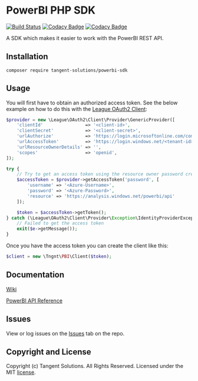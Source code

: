 PowerBI PHP SDK
===============

[![Build Status](https://travis-ci.org/TangentSolutions/PowerBI-SDK-PHP.svg?branch=master)](https://travis-ci.org/TangentSolutions/PowerBI-SDK-PHP)
[![Codacy Badge](https://api.codacy.com/project/badge/Coverage/8d81e2066715457d97957054c8b1bb57)](https://www.codacy.com/app/TangentSolutions/PowerBI-SDK-PHP?utm_source=github.com&utm_medium=referral&utm_content=TangentSolutions/PowerBI-SDK-PHP&utm_campaign=Badge_Coverage)
[![Codacy Badge](https://api.codacy.com/project/badge/Grade/8d81e2066715457d97957054c8b1bb57)](https://www.codacy.com/app/TangentSolutions/PowerBI-SDK-PHP?utm_source=github.com&amp;utm_medium=referral&amp;utm_content=TangentSolutions/PowerBI-SDK-PHP&amp;utm_campaign=Badge_Grade)

A SDK which makes it easier to work with the PowerBI REST API.

## Installation

```
composer require tangent-solutions/powerbi-sdk
```

## Usage

You will first have to obtain an authorized access token. See the below
example on how to do this with the [League OAuth2 Client](https://github.com/thephpleague/oauth2-client):

```php
$provider = new \League\OAuth2\Client\Provider\GenericProvider([
    'clientId'                => '<client-id>',
    'clientSecret'            => '<client-secret>',
    'urlAuthorize'            => 'https://login.microsoftonline.com/common/oauth2/v2.0/authorize',
    'urlAccessToken'          => 'https://login.windows.net/<tenant-id>/oauth2/token',
    'urlResourceOwnerDetails' => '',
    'scopes'                  => 'openid',
]);

try {
    // Try to get an access token using the resource owner password credentials grant.
    $accessToken = $provider->getAccessToken('password', [
        'username' => '<Azure-Username>',
        'password' => '<Azure-Password>',
        'resource' => 'https://analysis.windows.net/powerbi/api'
    ]);

    $token = $accessToken->getToken();
} catch (\League\OAuth2\Client\Provider\Exception\IdentityProviderException $e) {
    // Failed to get the access token
    exit($e->getMessage());
}
```

Once you have the access token you can create the client like this:

```php
$client = new \Tngnt\PBI\Client($token);
```

## Documentation

[Wiki](https://github.com/TangentSolutions/PowerBI-SDK-PHP/wiki)

[PowerBI API Reference](https://msdn.microsoft.com/en-us/library/mt147898.aspx)

## Issues

View or log issues on the [Issues](https://github.com/microsoftgraph/msgraph-sdk-php/issues) tab on the repo.

## Copyright and License

Copyright (c) Tangent Solutions. All Rights Reserved. Licensed under the MIT [license](LICENSE).
